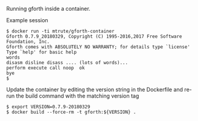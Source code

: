 Running gforth inside a container.

Example session 

```shell
$ docker run -ti mtrute/gforth-container
Gforth 0.7.9_20180329, Copyright (C) 1995-2016,2017 Free Software Foundation, Inc.
Gforth comes with ABSOLUTELY NO WARRANTY; for details type `license'
Type `help' for basic help
words 
disasm disline disass .... (lots of words)...
perform execute call noop  ok
bye 
$
```

Update the container by editing the version string in the Dockerfile and
re-run the build command with the matching version tag

```shell
$ export VERSION=0.7.9-20180329
$ docker build --force-rm -t gforth:${VERSION} .
```

